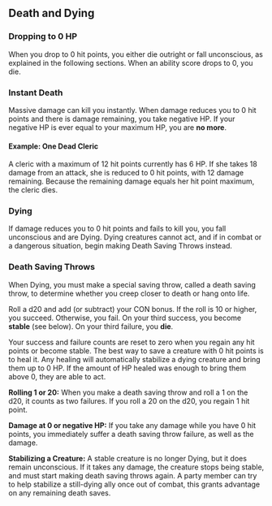 ## Death and Dying

  

### Dropping to 0 HP

When you drop to 0 hit points, you either die outright or fall unconscious, as explained in the following sections. When an ability score drops to 0, you die.

  
### Instant Death

Massive damage can kill you instantly. When damage reduces you to 0 hit points and there is damage remaining, you take negative HP. If your negative HP is ever equal to your maximum HP, you are **no more**.


#### Example: One Dead Cleric

A cleric with a maximum of 12 hit points currently has 6 HP. If she takes 18 damage from an attack, she is reduced to 0 hit points, with 12 damage remaining. Because the remaining damage equals her hit point maximum, the cleric dies.


### Dying

If damage reduces you to 0 hit points and fails to kill you, you fall unconscious and are Dying. Dying creatures cannot act, and if in combat or a dangerous situation, begin making Death Saving Throws instead.

### Death Saving Throws

When Dying, you must make a special saving throw, called a death saving throw, to determine whether you creep closer to death or hang onto life.

Roll a d20 and add (or subtract) your CON bonus. If the roll is 10 or higher, you succeed. Otherwise, you fail. On your third success, you become **stable** (see below). On your third failure, you **die**.
  
Your success and failure counts are reset to zero when you regain any hit points or become stable. The best way to save a creature with 0 hit points is to heal it. Any healing will automatically stabilize a dying creature and bring them up to 0 HP. If the amount of HP healed was enough to bring them above 0, they are able to act.

**Rolling 1 or 20:** When you make a death saving throw and roll a 1 on the d20, it counts as two failures. If you roll a 20 on the d20, you regain 1 hit point.

**Damage at 0 or negative HP:** If you take any damage while you have 0 hit points, you immediately suffer a death saving throw failure, as well as the damage.
 
**Stabilizing a Creature:**  A stable creature is no longer Dying, but it does remain unconscious. If it takes any damage, the creature stops being stable, and must start making death saving throws again. A party member can try to help stabilize a still-dying ally once out of combat, this grants advantage on any remaining death saves.